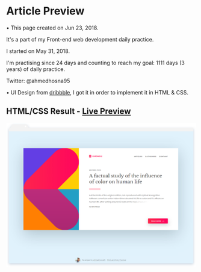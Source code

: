 # Article Preview

• This page created on Jun 23, 2018.

It's a part of my Front-end web development daily practice.

I started on May 31, 2018.

I'm practising since 24 days and counting to reach my goal: 1111 days (3 years) of daily practice.

Twitter: @ahmedhosna95

• UI Design from [dribbble](https://dribbble.com/shots/3848663-Article-Preview), I got it in order to implement it in HTML & CSS.

## HTML/CSS Result - [Live Preview](https://cdn.rawgit.com/ahmedhosna95/Front-end-Daily-Practice/e0f019b9/Day024/article_preview_01/index.html)

![](assets/img/frame-generic.png)
